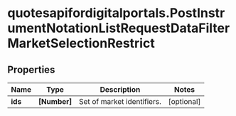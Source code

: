 # quotesapifordigitalportals.PostInstrumentNotationListRequestDataFilterMarketSelectionRestrict

## Properties

Name | Type | Description | Notes
------------ | ------------- | ------------- | -------------
**ids** | **[Number]** | Set of market identifiers. | [optional] 


